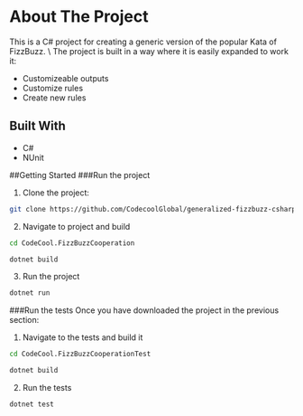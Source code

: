 # About The Project
This is a C# project for creating a generic version of the popular Kata of FizzBuzz. \ 
The project is built in a way where it is easily expanded to work it:
- Customizeable outputs
- Customize rules
- Create new rules

## Built With
- C#
- NUnit

##Getting Started
###Run the project
1. Clone the project:
```bash
git clone https://github.com/CodecoolGlobal/generalized-fizzbuzz-csharp-Zergi0.git
```
2. Navigate to project and build
```bash
cd CodeCool.FizzBuzzCooperation
```
```bash
dotnet build
```
3. Run the project
```bash
dotnet run
```
###Run the tests
Once you have downloaded the project in the previous section:
1. Navigate to the tests and build it
```bash
cd CodeCool.FizzBuzzCooperationTest
```
```bash
dotnet build
```
2. Run the tests
```bash
dotnet test
```
